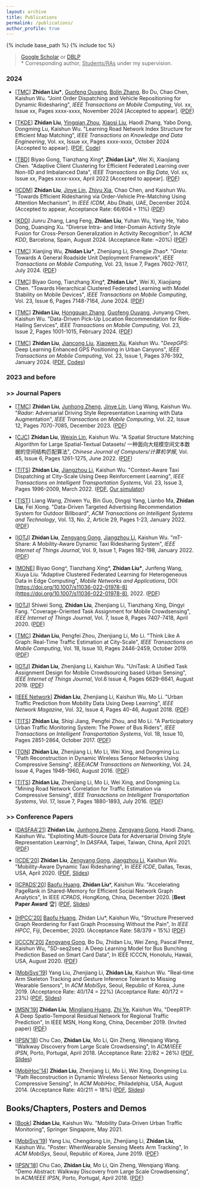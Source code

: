 ```yaml
---
layout: archive
title: Publications
permalink: /publications/
author_profile: true
---
```


{% include base_path %}
{% include toc %}

> [Google Scholar](https://scholar.google.com/citations?user=wCzfY2QAAAAJ&hl=en) or [DBLP](https://dblp.org/pid/124/2048.html) <br> \* Corresponding author, <u>Students/RAs</u> under my supervision.  


### 2024

* [[TMC](https://ieeexplore.ieee.org/xpl/RecentIssue.jsp?punumber=7755)] <b>Zhidan Liu\*</b>, <u>Guofeng Ouyang</u>, <u>Bolin Zhang</u>, Bo Du, Chao Chen, Kaishun Wu. "Joint Order Dispatching and Vehicle Repositioning for Dynamic Ridesharing", _IEEE Transactions on Mobile Computing_, Vol. xx, Issue xx, Pages xxxx-xxxx, November 2024 [Accepted to appear]. ([PDF](/files/2024-TMC-JODR.pdf))

* [[TKDE](https://ieeexplore.ieee.org/xpl/RecentIssue.jsp?punumber=69)] <b>Zhidan Liu</b>, <u>Yingqian Zhou</u>, <u>Xiaosi Liu</u>, Haodi Zhang, Yabo Dong, Dongming Lu, Kaishun Wu. "Learning Road Network Index Structure for Efficient Map Matching", _IEEE Transactions on Knowledge and Data Engineering_, Vol. xx, Issue xx, Pages xxxx-xxxx, October 2024 [Accepted to appear]. ([PDF](/files/2024-TKDE-LiMM.pdf), [Code](https://github.com/BDUC-MobiX/LiMM))

* [[TBD](https://ieeexplore.ieee.org/xpl/RecentIssue.jsp?punumber=6687317)] Biyao Gong, Tianzhang Xing*, <b>Zhidan Liu*</b>, Wei Xi, Xiaojiang Chen. "Adaptive Client Clustering for Efficient Federated Learning over Non-IID and Imbalanced Data", _IEEE Transactions on Big Data_, Vol. xx, Issue xx, Pages xxxx-xxxx, April 2022 [Accepted to appear]. ([PDF](/files/2022-TBD-AutoCFL.pdf))

* [[ICDM](https://icdm2024.org/)] <b>Zhidan Liu</b>, <u>Jinye Lin</u>, <u>Zhiyu Xia</u>, Chao Chen, and Kaishun Wu. "Towards Efficient Ridesharing via Order-Vehicle Pre-Matching Using Attention Mechanism", In _IEEE ICDM_, Abu Dhabi, UAE, December 2024. (Accepted to appear, Acceptance Rate: 66/604 = 11%) ([PDF](/files/2024-ICDM-PreMR.pdf))

* [[KDD](https://kdd2024.kdd.org/)] Junru Zhang, Lang Feng, <b>Zhidan Liu</b>, Yuhan Wu, Yang He, Yabo Dong, Duanqing Xu. "Diverse Intra- and Inter-Domain Activity Style Fusion for Cross-Person Generalization in Activity Recognition", In _ACM KDD_, Barcelona, Spain, August 2024. (Acceptance Rate: ~20%) ([PDF](/files/2024-KDD-DI2SDiff.pdf))

* [[TMC](https://ieeexplore.ieee.org/xpl/RecentIssue.jsp?punumber=7755)] Xianjing Wu, <b>Zhidan Liu\*</b>, Zhenjiang Li, Shengjie Zhao\*. "_Greta_: Towards A General Roadside Unit Deployment Framework", _IEEE Transactions on Mobile Computing_,  Vol. 23, Issue 7, Pages 7602-7617, July 2024. ([PDF](/files/2024-TMC-Greta.pdf))

* [[TMC](https://ieeexplore.ieee.org/xpl/RecentIssue.jsp?punumber=7755)] Biyao Gong, Tianzhang Xing*, <b>Zhidan Liu*</b>, Wei Xi, Xiaojiang Chen. "Towards Hierarchical Clustered Federated Learning with Model Stability on Mobile Devices", _IEEE Transactions on Mobile Computing_, Vol. 23, Issue 6, Pages 7148-7164, June 2024. ([PDF](/files/2024-TMC-HiCFL.pdf))

* [[TMC](https://ieeexplore.ieee.org/xpl/RecentIssue.jsp?punumber=7755)] <b>Zhidan Liu</b>, <u>Hongquan Zhang</u>, <u>Guofeng Ouyang</u>, Junyang Chen, Kaishun Wu. "Data-Driven Pick-Up Location Recommendation for Ride-Hailing Services", _IEEE Transactions on Mobile Computing_, Vol. 23, Issue 2, Pages 1001-1015, February 2024. ([PDF](/files/2024-TMC-MPLRec.pdf))

* [[TMC](https://ieeexplore.ieee.org/xpl/RecentIssue.jsp?punumber=7755)] <b>Zhidan Liu</b>, <u>Jiancong Liu</u>, <u>Xiaowen Xu</u>, Kaishun Wu. "_DeepGPS_: Deep Learning Enhanced GPS Positioning in Urban Canyons", _IEEE Transactions on Mobile Computing_, Vol. 23, Issue 1, Pages 376-392, January 2024. ([PDF](/files/2024-TMC-DeepGPS.pdf), [Codes](https://github.com/bducgroup/DeepGPS))


### 2023 and before

### >> Journal Papers

* [[TMC](https://ieeexplore.ieee.org/xpl/RecentIssue.jsp?punumber=7755)] <b>Zhidan Liu</b>, <u>Junhong Zheng</u>, <u>Jinye Lin</u>, Liang Wang, Kaishun Wu. "_Radar_: Adversarial Driving Style Representation Learning with Data Augmentation", _IEEE Transactions on Mobile Computing_, Vol. 22, Issue 12, Pages 7070-7085, December 2023. ([PDF](/files/2023-TMC-Radar.pdf))

* [[CJC](http://cjc.ict.ac.cn/)] <b>Zhidan Liu</b>, <u>Weixin Lin</u>, Kaishun Wu. "A Spatial Structure Matching Algorithm for Large Spatial-Textual Datasets/ 一种面向大规模空间文本数据的空间结构匹配算法", _Chinese Journal of Computers/计算机学报_,  Vol. 45, Issue 6, Pages 1261-1275, June 2022. ([PDF](/files/2022-CJC-SSM.pdf))

* [[TITS](http://ieeexplore.ieee.org/xpl/RecentIssue.jsp?punumber=6979)] <b>Zhidan Liu</b>, <u>Jiangzhou Li</u>, Kaishun Wu. "Context-Aware Taxi Dispatching at City-Scale Using Deep Reinforcement Learning", _IEEE Transactions on Intelligent Transportation Systems_, Vol. 23, Issue 3, Pages 1996-2009, March 2022. ([PDF](/files/2022-TITS-COX.pdf), [Our simulator](https://github.com/szlhl1040/Simulator))

* [[TIST](https://dl.acm.org/journal/tist)] Liang Wang, Zhiwen Yu, Bin Guo, Dingqi Yang, Lianbo Ma, <b>Zhidan Liu</b>, Fei Xiong. "Data-Driven Targeted Advertising Recommendation System for Outdoor Billboard", _ACM Transactions on Intelligent Systems and Technology_, Vol. 13, No. 2, Article 29, Pages 1-23, January 2022. ([PDF](/files/2022-TIST-advertisingRecSys.pdf))

* [[IOTJ](http://ieee-iotj.org/)] <b>Zhidan Liu</b>, <u>Zengyang Gong</u>, <u>Jiangzhou Li</u>, Kaishun Wu. "mT-Share: A Mobility-Aware Dynamic Taxi Ridesharing System", _IEEE Internet of Things Journal_, Vol. 9, Issue 1, Pages 182-198, January 2022. ([PDF](/files/2022-JIOT-mTShare.pdf))

* [[MONE](https://www.springer.com/journal/11036)] Biyao Gong^, Tianzhang Xing*, <b>Zhidan Liu*</b>, Junfeng Wang, Xiuya Liu. "Adaptive Clustered Federated Learning for Heterogeneous Data in Edge Computing", _Mobile Networks and Applications_, DOI:[https://doi.org/10.1007/s11036-022-01978-8](https://doi.org/10.1007/s11036-022-01978-8), 2022. ([PDF](/files/2022-MONE-AdaCFL.pdf))

* [[IOTJ](http://ieee-iotj.org/)] Shiwei Song, <b>Zhidan Liu</b>, Zhenjiang Li, Tianzhang Xing, Dingyi Fang. "Coverage-Oriented Task Assignment for Mobile Crowdsensing", _IEEE Internet of Things Journal_, Vol. 7, Issue 8, Pages 7407-7418, April 2020. ([PDF](/files/2020-JIOT-cTaskMat.pdf))

* [[TMC](https://www.computer.org/web/tmc)] <b>Zhidan Liu</b>, Pengfei Zhou, Zhenjiang Li, Mo Li. "Think Like A Graph: Real-Time Traffic Estimation at City-Scale", _IEEE Transactions on Mobile Computing_, Vol. 18, Issue 10, Pages 2446-2459, October 2019. ([PDF](/files/2019-TMC-GPTE.pdf))

* [[IOTJ](http://ieee-iotj.org/)] <b>Zhidan Liu</b>, Zhenjiang Li, Kaishun Wu. "UniTask: A Unified Task Assignment Design for Mobile Crowdsourcing based Urban Sensing", _IEEE Internet of Things Journal_, Vol.6 Issue 4, Pages 6629-6641, August 2019. ([PDF](/files/2019-JIOT-UniTask.pdf))

* [[IEEE Network](http://ieeexplore.ieee.org/xpl/RecentIssue.jsp?punumber=65)] <b>Zhidan Liu</b>, Zhenjiang Li, Kaishun Wu, Mo Li. "Urban Traffic Prediction from Mobility Data Using Deep Learning", _IEEE Network Magazine_, Vol. 32, Issue 4, Pages 40-46, August 2018. ([PDF](/files/2018-IEEENet-Deeptraffic.pdf))

* [[TITS](http://ieeexplore.ieee.org/xpl/RecentIssue.jsp?punumber=6979)] <b>Zhidan Liu</b>, Shiqi Jiang, Pengfei Zhou, and Mo Li. "A Participatory Urban Traffic Monitoring System: The Power of Bus Riders", _IEEE Transactions on Intelligent Transportation Systems_, Vol. 18, Issue 10, Pages 2851-2864, October 2017. ([PDF](/files/2017-TITS-Bus.pdf))

* [[TON](http://www.ifp.illinois.edu/ton/)] <b>Zhidan Liu</b>, Zhenjiang Li, Mo Li, Wei Xing, and Dongming Lu. "Path Reconstruction in Dynamic Wireless Sensor Networks Using Compressive Sensing", _IEEE/ACM Transactions on Networking_, Vol. 24, Issue 4, Pages 1948-1960, August 2016. ([PDF](/files/2016-TON-CSpath.pdf))

* [[TITS](http://ieeexplore.ieee.org/xpl/RecentIssue.jsp?punumber=6979)] <b>Zhidan Liu</b>, Zhenjiang Li, Mo Li, Wei Xing, and Dongming Lu. "Mining Road Network Correlation for Traffic Estimation via Compressive Sensing", _IEEE Transactions on Intelligent Transportation Systems_, Vol. 17, Issue 7, Pages 1880-1893, July 2016. ([PDF](/files/2016-TITS-CStraffic.pdf))

### >> Conference Papers

* [[DASFAA'21](http://dm.iis.sinica.edu.tw/DASFAA2021/index.html)] <b>Zhidan Liu</b>, <u>Junhong Zheng</u>, <u>Zengyang Gong</u>, Haodi Zhang, Kaishun Wu. "Exploiting Multi-Source Data for Adversarial Driving Style Representation Learning", In _DASFAA_, Taipei, Taiwan, China, April 2021. ([PDF](/files/2021-DASFAA-Radar.pdf))

* [[ICDE'20](https://www.utdallas.edu/icde/)] <b>Zhidan Liu</b>, <u>Zengyang Gong</u>, <u>Jiangzhou Li</u>, Kaishun Wu. "Mobility-Aware Dynamic Taxi Ridesharing", In _IEEE ICDE_, Dallas, Texas, USA, April 2020. ([PDF](/files/2020-ICDE-mTShare.pdf), [Slides](/files/2020-ICDE-mTShare-Slides.pptx))

* [[ICPADS'20](https://icpads2020.comp.polyu.edu.hk/)] <u>Baofu Huang</u>, <b>Zhidan Liu</b>*, Kaishun Wu. "Accelerating PageRank in Shared-Memory for Efficient Social Network Graph Analytics", In IEEE _ICPADS_, HongKong, China, December 2020. [**Best Paper Award** 🏆]  ([PDF](/files/2020-ICPADS-APPR.pdf), [Slides](/files/2020-ICPADS-APPR-Slides.pdf))

* [[HPCC'20]](https://www.ieee-hpcc.org/2020) <u>Baofu Huang</u>, Zhidan Liu*, Kaishun Wu, "Structure Preserved Graph Reordering for Fast Graph Processing Without the Pain", In _IEEE HPCC_, Fiji, December, 2020. (Acceptance Rate: 58/379 = 15%) ([PDF](/files/2020-HPCC-Sorder.pdf))

* [[ICCCN'20]](https://ieeexplore.ieee.org/xpl/conhome/9205796/proceeding) <u>Zengyang Gong</u>, Bo Du, Zhidan Liu, Wei Zeng, Pascal Perez, Kaishun Wu, "SD-seq2seq : A Deep Learning Model for Bus Bunching Prediction Based on Smart Card Data", In IEEE ICCCN, Honolulu, Hawaii, USA, August 2020. ([PDF](/files/2020-ICCCN-SD.pdf))

* [[MobiSys'19](https://www.sigmobile.org/mobisys/2019)] Yang Liu, Zhenjiang Li, <b>Zhidan Liu</b>, Kaishun Wu. "Real-time Arm Skeleton Tracking and Gesture Inference Tolerant to Missing Wearable Sensors", In _ACM MobiSys_, Seoul, Republic of Korea, June 2019. (Acceptance Rate: 40/174 = 22%) (Acceptance Rate: 40/172 = 23%) ([PDF](/files/2019-MobiSys-ArmTroi.pdf), [Slides](/files/2019-MobiSys-ArmTroi-Slides.pdf))

* [[MSN'19]](https://ieeexplore.ieee.org/xpl/conhome/9050568/proceeding) <b>Zhidan Liu</b>, <u>Mingliang Huang</u>, <u>Zhi Ye</u>, Kaishun Wu, "DeepRTP: A Deep Spatio-Temporal Residual Network for Regional Traffic Prediction", In IEEE MSN, Hong Kong, China, December 2019. (Invited paper) ([PDF](/files/2019-MSN-DeepRTP.pdf))

* [[IPSN'18](https://ipsn.acm.org/2018/)] Chu Cao, <b>Zhidan Liu</b>, Mo Li, Qin Zheng, Wenqiang Wang. "Walkway Discovery from Large Scale Crowdsensing", In _ACM/IEEE IPSN_, Porto, Portugal, April 2018. (Acceptance Rate: 22/82 = 26%) ([PDF](/files/2018-IPSN-Alley.pdf), [Slides](/files/2018-IPSN-Alley-Slides.pdf))

<!--[IJDSN] Bo Zeng, Yabo Dong, Zhidan Liu, "A Negotiation-Based TDMA Scheduling with Consecutive Slots Assignment for Wireless Sensor Networks", International Journal of Distributed Sensor Networks, 2014. (PDF)

[IJDSN] Zhidan Liu, Wei Xing, Yongchao Wang, Dongming Lu, "Hierarchical Spatial Clustering in Multihop Wireless Sensor Networks", International Journal of Distributed Sensor Networks, 2013. (PDF)-->

* [[MobiHoc'14](http://www.sigmobile.org/mobihoc/2014/)] <b>Zhidan Liu</b>, Zhenjiang Li, Mo Li, Wei Xing, Dongming Lu. "Path Reconstruction in Dynamic Wireless Sensor Networks using Compressive Sensing", In _ACM MobiHoc_, Philadelphia, USA, August 2014. (Acceptance Rate: 40/211 = 18%) ([PDF](/files/2014-MobiHoc-CSPR.pdf), [Slides](/files/2014-MobiHoc-CSPR-Slides.ppt))

<!--*
[ICCC'13] Zhidan Liu, Wei Xing, Yongchao Wang, Dongming Lu, "Hierarchical Spatial Clustering in Multi-hop Wireless Sensor Networks", In IEEE ICCC, Xi'an, China, August 2013. (PDF)

[AINA'13] Zhidan Liu, Wei Xing, Bo Zeng, Yongchao Wang, Dongming Lu, "Distributed Spatial Correlation-based Clustering for Approximate Data Collection in WSNs", In IEEE AINA, Barcelona, Spain, March 2013. (PDF)

[ICACT'13] Zhidan Liu, Wei Xing, Yongchao Wang, Dongming Lu, "An Energy-Efficient Data Collection Scheme for Wireless Sensor Networks", In IEEE ICACT, PyeongChang, Korea, January 2013. (PDF)

[CyberC'12] Bo Zeng, Yabo Dong, Zhidan Liu, Dongming Lu, "A Workload-Aware Link Scheduling for Heterogeneous Wireless Sensor Networks", In IEEE CyberC, Sanya, China, October 2012. (PDF)

[WiCom'12] Zhidan Liu, Wei Xing, Yongchao Wang, Dongming Lu, "Adaptive Data Storage for Querying in Wireless Sensor Networks", In IEEE WiCom, Shanghai, China, September 2012. (PDF)-->


## Books/Chapters, Posters and Demos

* [[Book](https://www.springer.com/gp/book/9789811622403)] <b>Zhidan Liu</b>, Kaishun Wu. "Mobility Data-Driven Urban Traffic Monitoring", Springer Singapore, May 2021.

* [[MobiSys'19](https://www.sigmobile.org/mobisys/2019)] Yang Liu, Chengdong Lin, Zhenjiang Li, <b>Zhidan Liu</b>, Kaishun Wu. "Poster: WhenWearable Sensing Meets Arm Tracking", In _ACM MobiSys_, Seoul, Republic of Korea, June 2019. ([PDF](/files/2019-MobiSys-ArmTroi-Poster.pdf))

* [[IPSN'18](https://ipsn.acm.org/2018/)] Chu Cao, <b>Zhidan Liu</b>, Mo Li, Qin Zheng, Wenqiang Wang. "Demo Abstract: Walkway Discovery from Large Scale Crowdsensing", In _ACM/IEEE IPSN_, Porto, Portugal, April 2018. ([PDF](/files/2018-IPSN-Alley-Demo.pdf))